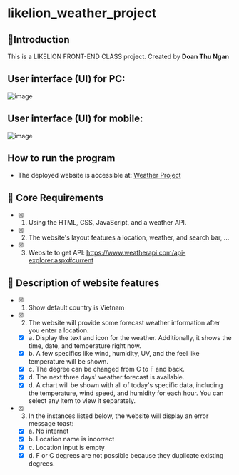 # likelion_weather_project

## 📢Introduction

This is a LIKELION FRONT-END CLASS project. 
Created by **Doan Thu Ngan**
## User interface (UI) for PC:

![image](https://user-images.githubusercontent.com/55989458/218959755-a3293197-3e0f-42aa-8549-41eabb333e90.png)

##  User interface (UI) for mobile:
![image](https://user-images.githubusercontent.com/55989458/218960677-7891b026-5826-4d3c-ae0f-ebd39157360e.png)


## How to run the program
- The deployed website is accessible at: [Weather Project](https://thungan1909.github.io/likelion_weather_project/)
## 🔑 Core Requirements

- [x] 1. Using the HTML, CSS, JavaScript, and a weather API.
- [x] 2. The website's layout features a location, weather, and search bar, ...
- [x] 3. Website to get API: https://www.weatherapi.com/api-explorer.aspx#current

## 💯 Description of website features

- [x] 1. Show default country is Vietnam
- [x] 2. The website will provide some forecast weather information after you enter a location.
    - [x] a. Display the text and icon for the weather. Additionally, it shows the time, date, and temperature right now.
    - [x] b. A few specifics like wind, humidity, UV, and the feel like temperature will be shown.
    - [x] c. The degree can be changed from C to F and back.
    - [x] d. The next three days' weather forecast is available.
    - [x] d. A chart will be shown with all of today's specific data, including the temperature, wind speed, and humidity for each hour. You can select any item to view it separately.
- [x] 3. In the instances listed below, the website will display an error message toast:
    - [x] a. No internet
    - [x] b. Location name is incorrect
    - [x] c. Location input is empty
    - [x] d. F or C degrees are not possible because they duplicate existing degrees.
